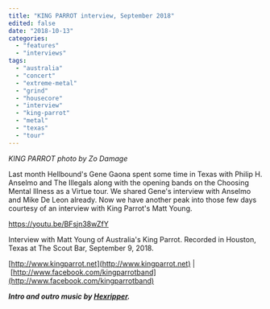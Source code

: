 ```yaml
---
title: "KING PARROT interview, September 2018"
edited: false
date: "2018-10-13"
categories:
  - "features"
  - "interviews"
tags:
  - "australia"
  - "concert"
  - "extreme-metal"
  - "grind"
  - "housecore"
  - "interview"
  - "king-parrot"
  - "metal"
  - "texas"
  - "tour"
---
```


_KING PARROT photo by Zo Damage_

Last month Hellbound's Gene Gaona spent some time in Texas with Philip H. Anselmo and The Illegals along with the opening bands on the Choosing Mental Illness as a Virtue tour. We shared Gene's interview with Anselmo and Mike De Leon already. Now we have another peak into those few days courtesy of an interview with King Parrot's Matt Young.

https://youtu.be/BFsjn38wZfY

Interview with Matt Young of Australia's King Parrot. Recorded in Houston, Texas at The Scout Bar, September 9, 2018.

[http://www.kingparrot.net](http://www.kingparrot.net) | [http://www.facebook.com/kingparrotband](http://www.facebook.com/kingparrotband)

**_Intro and outro music by [Hexripper](https://hexripper.bandcamp.com/releases)._**
